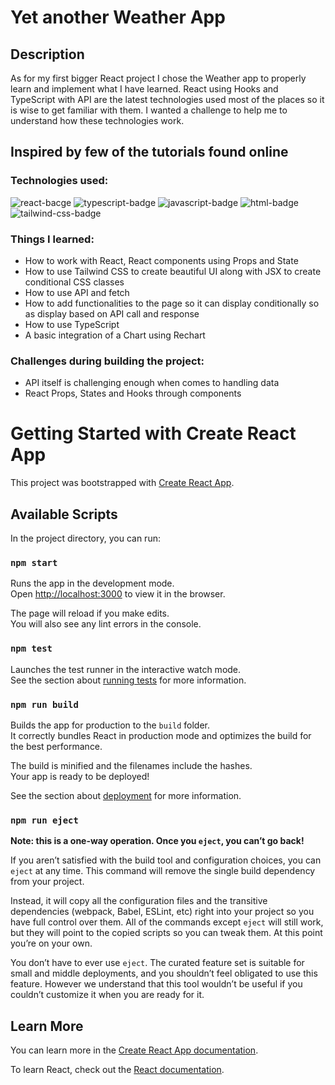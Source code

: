 
# Yet another Weather App

## Description

As for my first bigger React project I chose the Weather app to properly learn and implement what I have learned. React using Hooks and TypeScript with API are the latest technologies used most of the places so it is wise to get familiar with them. I wanted a challenge to help me to understand how these technologies work.

## Inspired by few of the tutorials found online

### Technologies used:

<img src='https://img.shields.io/badge/-React-blue' alt='react-bacge'/>  <img src='https://img.shields.io/badge/-TypeScript-blue' alt='typescript-badge'/> <img src='https://img.shields.io/badge/-JavaScript-yellow' alt='javascript-badge'/> <img src='https://img.shields.io/badge/-HTML-orange' alt='html-badge'/> <img src='https://img.shields.io/badge/-Tailwind%20CSS-blue' alt='tailwind-css-badge'/>

### Things I learned:
- How to work with React, React components using Props and State
- How to use Tailwind CSS to create beautiful UI along with JSX to create conditional CSS classes
- How to use API and fetch
- How to add functionalities to the page so it can display conditionally so as display based on API call and response
- How to use TypeScript
- A basic integration of a Chart using Rechart

### Challenges during building the project:
- API itself is challenging enough when comes to handling data
- React Props, States and Hooks through components




# Getting Started with Create React App

This project was bootstrapped with [Create React App](https://github.com/facebook/create-react-app).

## Available Scripts

In the project directory, you can run:

### `npm start`

Runs the app in the development mode.\
Open [http://localhost:3000](http://localhost:3000) to view it in the browser.

The page will reload if you make edits.\
You will also see any lint errors in the console.

### `npm test`

Launches the test runner in the interactive watch mode.\
See the section about [running tests](https://facebook.github.io/create-react-app/docs/running-tests) for more information.

### `npm run build`

Builds the app for production to the `build` folder.\
It correctly bundles React in production mode and optimizes the build for the best performance.

The build is minified and the filenames include the hashes.\
Your app is ready to be deployed!

See the section about [deployment](https://facebook.github.io/create-react-app/docs/deployment) for more information.

### `npm run eject`

**Note: this is a one-way operation. Once you `eject`, you can’t go back!**

If you aren’t satisfied with the build tool and configuration choices, you can `eject` at any time. This command will remove the single build dependency from your project.

Instead, it will copy all the configuration files and the transitive dependencies (webpack, Babel, ESLint, etc) right into your project so you have full control over them. All of the commands except `eject` will still work, but they will point to the copied scripts so you can tweak them. At this point you’re on your own.

You don’t have to ever use `eject`. The curated feature set is suitable for small and middle deployments, and you shouldn’t feel obligated to use this feature. However we understand that this tool wouldn’t be useful if you couldn’t customize it when you are ready for it.

## Learn More

You can learn more in the [Create React App documentation](https://facebook.github.io/create-react-app/docs/getting-started).

To learn React, check out the [React documentation](https://reactjs.org/).
